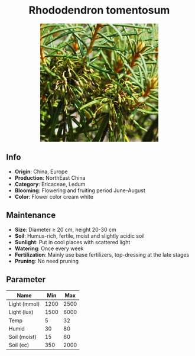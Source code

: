 <h1 align='center'>Rhododendron tomentosum</h1>
<p align="center">
    <img 
        align='center'
        width='320'
        src="../images/rhododendron tomentosum.png" 
        alt='Rhododendron tomentosum' />
</p>

## Info

 - **Origin**: China, Europe
 - **Production**: NorthEast China
 - **Category**: Ericaceae, Ledum
 - **Blooming**: Flowering and fruiting period June-August
 - **Color**: Flower color cream white

## Maintenance

 - **Size**: Diameter ≥ 20 cm, height 20-30 cm
 - **Soil**: Humus-rich, fertile, moist and slightly acidic soil
 - **Sunlight**: Put in cool places with scattered light
 - **Watering**: Once every week
 - **Fertilization**: Mainly use base fertilizers, top-dressing at the late stages
 - **Pruning**: No need pruning

## Parameter

| Name         | Min  | Max   |
|--------------|------|-------|
| Light (mmol) | 1200 | 2500  |
| Light (lux)  | 1500 | 6000 |
| Temp         | 5    | 32    |
| Humid        | 30   | 80    |
| Soil (moist) | 15   | 60    |
| Soil (ec)    | 350  | 2000  |